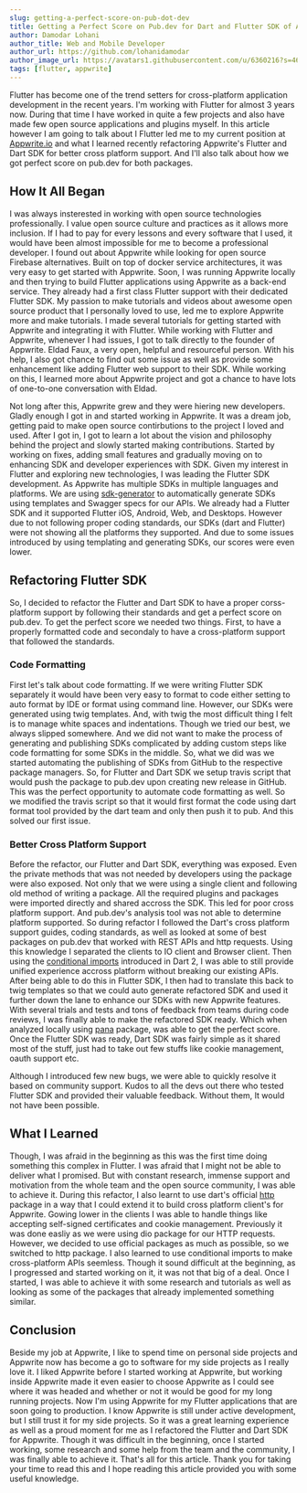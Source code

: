 ```yaml
---
slug: getting-a-perfect-score-on-pub-dot-dev
title: Getting a Perfect Score on Pub.dev for Dart and Flutter SDK of Appwrite
author: Damodar Lohani
author_title: Web and Mobile Developer
author_url: https://github.com/lohanidamodar
author_image_url: https://avatars1.githubusercontent.com/u/6360216?s=460&u=ccf757cc3aece5b674460c4909b4a77e1d5b6a19&v=4
tags: [flutter, appwrite]
---
```


Flutter has become one of the trend setters for cross-platform application development in the recent years. I'm working with Flutter for almost 3 years now. During that time I have worked in quite a few projects and also have made few open source applications and plugins myself. In this article however I am going to talk about I Flutter led me to my current position at [Appwrite.io](https://appwrite.io) and what I learned recently refactoring Appwrite's Flutter and Dart SDK for better cross platform support. And I'll also talk about how we got perfect score on pub.dev for both packages.

<!--truncate-->

## How It All Began

I was always insterested in working with open source technologies professionally. I value open source culture and practices as it allows more inclusion. If I had to pay for every lessons and every software that I used, it would have been almost impossible for me to become a professional developer. I found out about Appwrite while looking for open source Firebase alternatives. Built on top of docker service architectures, it was very easy to get started with Appwrite. Soon, I was running Appwrite locally and then trying to build Flutter applications using Appwrite as a back-end service. They already had a first class Flutter support with their dedicated Flutter SDK. My passion to make tutorials and videos about awesome open source product that I personally loved to use, led me to explore Appwrite more and make tutorials. I made several tutorials for getting started with Appwrite and integrating it with Flutter. While working with Flutter and Appwrite, whenever I had issues, I got to talk directly to the founder of Appwrite. Eldad Faux, a very open, helpful and resourceful person. With his help, I also got chance to find out some issue as well as provide some enhancement like adding Flutter web support to their SDK. While working on this, I learned more about Appwrite project and got a chance to have lots of one-to-one conversation with Eldad.

Not long after this, Appwrite grew and they were hiering new developers. Gladly enough I got in and started working in Appwrite. It was a dream job, getting paid to make open source contirbutions to the project I loved and used. After I got in, I got to learn a lot about the vision and philosophy behind the project and slowly started making contributions. Started by working on fixes, adding small features and gradually moving on to enhancing SDK and developer experiences with SDK. Given my interest in Flutter and exploring new technologies, I was leading the Flutter SDK development. As Appwrite has multiple SDKs in multiple languages and platforms. We are using [sdk-generator](https://github.com/appwirte/sdk-generator) to automatically generate SDKs using templates and Swagger specs for our APIs. We already had a Flutter SDK and it supported Flutter iOS, Android, Web, and Desktops. However due to not following proper coding standards, our SDKs (dart and Flutter) were not showing all the platforms they supported. And due to some issues introduced by using templating and generating SDKs, our scores were even lower.

## Refactoring Flutter SDK

So, I decided to refactor the Flutter and Dart SDK to have a proper corss-platform support by following their standards and get a perfect score on pub.dev. To get the perfect score we needed two things. First, to have a properly formatted code and secondaly to have a cross-platform support that followed the standards.

### Code Formatting

First let's talk about code formatting. If we were writing Flutter SDK separately it would have been very easy to format to code either setting to auto format by IDE or format using command line. However, our SDKs were generated using twig templates. And, with twig the most difficult thing I felt is to manage white spaces and indentations. Though we tried our best, we always slipped somewhere. And we did not want to make the process of generating and publishing SDKs complicated by adding custom steps like code formatting for some SDKs in the middle. So, what we did was we started automating the publishing of SDKs from GitHub to the respective package managers. So, for Flutter and Dart SDK we setup travis script that would push the package to pub.dev upon creating new release in GitHub. This was the perfect opportunity to automate code formatting as well. So we modified the travis script so that it would first format the code using dart format tool provided by the dart team and only then push it to pub. And this solved our first issue.

### Better Cross Platform Support

Before the refactor, our Flutter and Dart SDK, everything was exposed. Even the private methods that was not needed by developers using the package were also exposed. Not only that we were using a single client and following old method of writing a package. All the required plugins and packages were imported directly and shared accross the SDK. This led for poor cross platform support. And pub.dev's analysis tool was not able to determine platform supported. So during refactor I followed the Dart's cross platform support guides, coding standards, as well as looked at some of best packages on pub.dev that worked with REST APIs and http requests. Using this knowledge I separated the clients to IO client and Browser client. Then using the [conditional imports](https://dart.dev/guides/libraries/create-library-packages#conditionally-importing-and-exporting-library-files) introduced in Dart 2, I was able to still provide unified experience accross platform without breaking our existing APIs. After being able to do this in Flutter SDK, I then had to translate this back to twig templates so that we could auto generate refactored SDK and used it further down the lane to enhance our SDKs with new Appwrite features. With several trials and tests and tons of feedback from teams during code reviews, I was finally able to make the refactored SDK ready. Which when analyzed locally using [pana](https://pub.dev/packages/pana) package, was able to get the perfect score. Once the Flutter SDK was ready, Dart SDK was fairly simple as it shared most of the stuff, just had to take out few stuffs like cookie management, oauth support etc.

Although I introduced few new bugs, we were able to quickly resolve it based on community support. Kudos to all the devs out there who tested Flutter SDK and provided their valuable feedback. Without them, It would not have been possible.

## What I Learned

Though, I was afraid in the beginning as this was the first time doing something this complex in Flutter. I was afraid that I might not be able to deliver what I promised. But with constant research, immense support and motivation from the whole team and the open source community, I was able to achieve it. During this refactor, I also learnt to use dart's official [http](https://pub.dev/packages/http) package in a way that I could extend it to build cross platform client's for Appwrite. Gowing lower in the clients I was able to handle things like accepting self-signed certificates and cookie management. Previously it was done easliy as we were using dio package for our HTTP requests. However, we decided to use official packages as much as possible, so we switched to http package. I also learned to use conditional imports to make cross-platform APIs seemless. Though it sound difficult at the beginning, as I progressed and started working on it, it was not that big of a deal. Once I started, I was able to achieve it with some research and tutorials as well as looking as some of the packages that already implemented something similar.

## Conclusion

Beside my job at Appwrite, I like to spend time on personal side projects and Appwrite now has become a go to software for my side projects as I really love it. I liked Appwrite before I started working at Appwrite, but working inside Appwrite made it even easier to choose Appwrite as I could see where it was headed and whether or not it would be good for my long running projects. Now I'm using Appwrite for my Flutter applications that are soon going to production. I know Appwrite is still under active development, but I still trust it for my side projects. So it was a great learning experience as well as a proud moment for me as I refactored the Flutter and Dart SDK for Appwrite. Though it was difficult in the beginning, once I started working, some research and some help from the team and the community, I was finally able to achieve it. That's all for this article. Thank you for taking your time to read this and I hope reading this article provided you with some useful knowledge.
